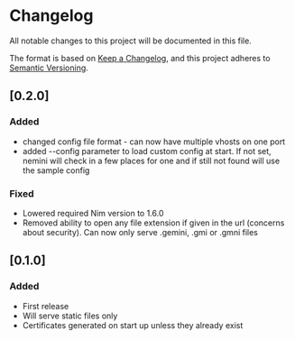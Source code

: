 # Changelog

All notable changes to this project will be documented in this file.

The format is based on [Keep a Changelog](https://keepachangelog.com/en/1.0.0/),
and this project adheres to [Semantic Versioning](https://semver.org/spec/v2.0.0.html).

## [0.2.0]

### Added 
- changed config file format - can now have multiple vhosts on one port
- added --config parameter to load custom config at start. If not set, nemini will check in a few places for one and if still not found will use the sample config

### Fixed
- Lowered required Nim version to 1.6.0
- Removed ability to open any file extension if given in the url (concerns about security). Can now only serve .gemini, .gmi or .gmni files  

## [0.1.0]

### Added
- First release
- Will serve static files only
- Certificates generated on start up unless they already exist
